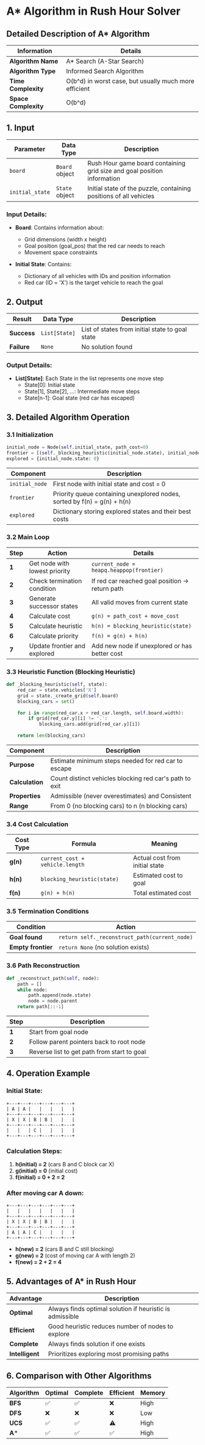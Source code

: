# A* Algorithm in Rush Hour Solver

## Detailed Description of A* Algorithm

| **Information** | **Details** |
|-----------------|-------------|
| **Algorithm Name** | A* Search (A-Star Search) |
| **Algorithm Type** | Informed Search Algorithm |
| **Time Complexity** | O(b^d) in worst case, but usually much more efficient |
| **Space Complexity** | O(b^d) |

## 1. Input

| **Parameter** | **Data Type** | **Description** |
|---------------|---------------|-----------------|
| `board` | `Board` object | Rush Hour game board containing grid size and goal position information |
| `initial_state` | `State` object | Initial state of the puzzle, containing positions of all vehicles |

### Input Details:
- **Board**: Contains information about:
  - Grid dimensions (width x height)
  - Goal position (goal_pos) that the red car needs to reach
  - Movement space constraints

- **Initial State**: Contains:
  - Dictionary of all vehicles with IDs and position information
  - Red car (ID = 'X') is the target vehicle to reach the goal

## 2. Output

| **Result** | **Data Type** | **Description** |
|------------|---------------|-----------------|
| **Success** | `List[State]` | List of states from initial state to goal state |
| **Failure** | `None` | No solution found |

### Output Details:
- **List[State]**: Each State in the list represents one move step
  - State[0]: Initial state
  - State[1], State[2], ...: Intermediate move steps
  - State[n-1]: Goal state (red car has escaped)

## 3. Detailed Algorithm Operation

### 3.1 Initialization

```python
initial_node = Node(self.initial_state, path_cost=0)
frontier = [(self._blocking_heuristic(initial_node.state), initial_node)]
explored = {initial_node.state: 0}
```

| **Component** | **Description** |
|---------------|-----------------|
| `initial_node` | First node with initial state and cost = 0 |
| `frontier` | Priority queue containing unexplored nodes, sorted by f(n) = g(n) + h(n) |
| `explored` | Dictionary storing explored states and their best costs |

### 3.2 Main Loop

| **Step** | **Action** | **Details** |
|----------|------------|-------------|
| **1** | Get node with lowest priority | `current_node = heapq.heappop(frontier)` |
| **2** | Check termination condition | If red car reached goal position → return path |
| **3** | Generate successor states | All valid moves from current state |
| **4** | Calculate cost | `g(n) = path_cost + move_cost` |
| **5** | Calculate heuristic | `h(n) = blocking_heuristic(state)` |
| **6** | Calculate priority | `f(n) = g(n) + h(n)` |
| **7** | Update frontier and explored | Add new node if unexplored or has better cost |

### 3.3 Heuristic Function (Blocking Heuristic)

```python
def _blocking_heuristic(self, state):
    red_car = state.vehicles['X']
    grid = state._create_grid(self.board)
    blocking_cars = set()
    
    for i in range(red_car.x + red_car.length, self.board.width):
        if grid[red_car.y][i] != '.':
            blocking_cars.add(grid[red_car.y][i])
    
    return len(blocking_cars)
```

| **Component** | **Description** |
|---------------|-----------------|
| **Purpose** | Estimate minimum steps needed for red car to escape |
| **Calculation** | Count distinct vehicles blocking red car's path to exit |
| **Properties** | Admissible (never overestimates) and Consistent |
| **Range** | From 0 (no blocking cars) to n (n blocking cars) |

### 3.4 Cost Calculation

| **Cost Type** | **Formula** | **Meaning** |
|---------------|-------------|-------------|
| **g(n)** | `current_cost + vehicle.length` | Actual cost from initial state |
| **h(n)** | `blocking_heuristic(state)` | Estimated cost to goal |
| **f(n)** | `g(n) + h(n)` | Total estimated cost |

### 3.5 Termination Conditions

| **Condition** | **Action** |
|---------------|------------|
| **Goal found** | `return self._reconstruct_path(current_node)` |
| **Empty frontier** | `return None` (no solution exists) |

### 3.6 Path Reconstruction

```python
def _reconstruct_path(self, node):
    path = []
    while node:
        path.append(node.state)
        node = node.parent
    return path[::-1]
```

| **Step** | **Description** |
|----------|-----------------|
| **1** | Start from goal node |
| **2** | Follow parent pointers back to root node |
| **3** | Reverse list to get path from start to goal |

## 4. Operation Example

### Initial State:
```
+---+---+---+---+---+---+
| A | A |   |   |   |   |
+---+---+---+---+---+---+
| X | X | B | B |   |   |
+---+---+---+---+---+---+
|   |   | C |   |   |   |
+---+---+---+---+---+---+
```

### Calculation Steps:
1. **h(initial) = 2** (cars B and C block car X)
2. **g(initial) = 0** (initial cost)
3. **f(initial) = 0 + 2 = 2**

### After moving car A down:
```
+---+---+---+---+---+---+
|   |   |   |   |   |   |
+---+---+---+---+---+---+
| X | X | B | B |   |   |
+---+---+---+---+---+---+
| A | A | C |   |   |   |
+---+---+---+---+---+---+
```
- **h(new) = 2** (cars B and C still blocking)
- **g(new) = 2** (cost of moving car A with length 2)
- **f(new) = 2 + 2 = 4**

## 5. Advantages of A* in Rush Hour

| **Advantage** | **Description** |
|---------------|-----------------|
| **Optimal** | Always finds optimal solution if heuristic is admissible |
| **Efficient** | Good heuristic reduces number of nodes to explore |
| **Complete** | Always finds solution if one exists |
| **Intelligent** | Prioritizes exploring most promising paths |

## 6. Comparison with Other Algorithms

| **Algorithm** | **Optimal** | **Complete** | **Efficient** | **Memory** |
|---------------|-------------|--------------|---------------|------------|
| **BFS** | ✅ | ✅ | ❌ | High |
| **DFS** | ❌ | ❌ | ❌ | Low |
| **UCS** | ✅ | ✅ | ⚠️ | High |
| **A*** | ✅ | ✅ | ✅ | High |
